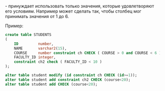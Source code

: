 \- принуждает использовать только значения, которые удовлетворяют его условиям. Например может сделать так, чтобы столбец мог принимать значения от 1 до 6.

Пример:
```sql
create table STUDENTS
(
    ID         number,
    NAME       varchar2(15),
    COURSE     number constraint ch CHECK ( COURSE > 0 and COURSE < 6 ),
    FACULTY_ID integer,
    constraint ch2 check ( FACULTY_ID < 10 )
);

alter table student modify (id constraint ch CHECK (id>=1));
alter table student add constraint ch2 CHECK (course<20);
alter table student add CHECK (course<20);

```